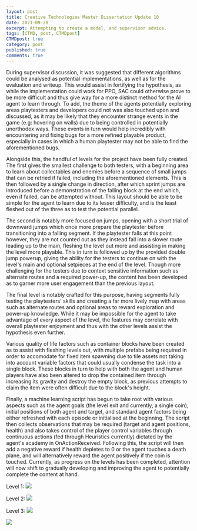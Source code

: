 ```yaml
---
layout: post
title: Creative Technologies Master Dissertation Update 10
date: 2021-09-28
excerpt: Attempting to create a model, and supervisor advice.
tags: [CTMD, post, CTMDpost]
CTMDpost: true
category: post
published: true
comments: true
---
```

During supervisor discussion, it was suggested that different algorithms could be analysed as potential implementations, as well as for the evaluation and writeup. This would assist in fortifying the hypothesis, as while the implementation could work for PPO, SAC could otherwise prove to be more difficult and thus give way for a more distinct method for the AI agent to learn through. To add, the theme of the agents potentially exploring areas playtesters and developers could not was also touched upon and discussed, as it may be likely that they encounter strange events in the game (e.g: hovering on walls) due to being controlled in potentially unorthodox ways. These events in turn would help incredibly with encountering and fixing bugs for a more refined playable product, especially in cases in which a human playtester may not be able to find the aforementioned bugs. 

Alongside this, the handful of levels for the project have been fully created. The first gives the smallest challenge to both testers, with a beginning area to learn about collectables and enemies before a sequence of small jumps that can be retried if failed, including the aforementioned elements. This is then followed by a single change in direction, after which sprint jumps are introduced before a demonstration of the falling block at the end which, even if failed, can be attempted without. This layout should be able to be simple for the agent to learn due to its lesser difficulty, and is the least fleshed out of the three as to test the potential parallel.

The second is notably more focused on jumps, opening with a short trial of downward jumps which once more prepare the playtester before transitioning into a falling segment. If the playtester falls at this point however, they are not counted out as they instead fall into a slower route leading up to the main, fleshing the level out more and assisting in making the level more playable. This in turn is followed up by the provided double jump powerup, giving the ability for the testers to continue on with the level's main and optional setpieces at the end of the level. Though more challenging for the testers due to context sensitive information such as alternate routes and a required power-up, the content has been developed as to garner more user engagement than the previous layout. 

The final level is notably crafted for this purpose, having segments fully testing the playtesters' skills and creating a far more lively map with areas such as alternate routes and optional areas to reward exploration and power-up knowledge. While it may be impossible for the agent to take advantage of every aspect of the level, the features may correlate with overall playtester enjoyment and thus with the other levels assist the hypothesis even further.

Various quality of life factors such as container blocks have been created as to assist with fleshing levels out, with multiple prefabs being required in order to accomodate for fixed item spawning due to tile assets not taking into account variable factors that could usually condense the task into a single block. These blocks in turn to help with both the agent and human players have also been altered to drop the contained item through increasing its gravity and destroy the empty block, as previous attempts to claim the item were often difficult due to the block's height. 

Finally, a machine learning script has begun to take root with various aspects such as the agent goals (the level exit and currently, a single coin), initial positions of both agent and target, and standard agent factors being either refreshed with each episode or initialised at the beginning. The script then collects observations that may be required (target and agent positions, health) and also takes control of the player control variables through continuous actions (fed through Heuristics currently) dictated by the agent's academy in OnActionReceived. Following this, the script will then add a negative reward if health depletes to 0 or the agent touches a death plane, and will alternatively reward the agent positively if the coin is touched. Currently, as progress on the levels has been completed, attention will now shift to gradually developing and improving the agent to potentially complete the content at hand.

Level 1:
<a href="https://i.imgur.com/QC5SGAG.png"><img src="https://i.imgur.com/QC5SGAG.png"></a>

Level 2:
<a href="https://i.imgur.com/VORG0WU.png"><img src="https://i.imgur.com/VORG0WU.png"></a>

Level 3:
<a href="https://i.imgur.com/yxhFodw.png"><img src="https://i.imgur.com/yxhFodw.png"></a>

<a href="https://i.imgur.com/TBpfsDz.png"><img src="https://i.imgur.com/TBpfsDz.png"></a>